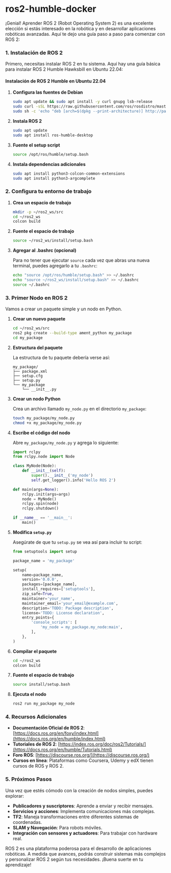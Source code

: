 # ros2-humble-docker

¡Genial! Aprender ROS 2 (Robot Operating System 2) es una excelente elección si estás interesado en la robótica y en desarrollar aplicaciones robóticas avanzadas. Aquí te dejo una guía paso a paso para comenzar con ROS 2:

### 1. **Instalación de ROS 2**

Primero, necesitas instalar ROS 2 en tu sistema. Aquí hay una guía básica para instalar ROS 2 Humble Hawksbill en Ubuntu 22.04:

#### Instalación de ROS 2 Humble en Ubuntu 22.04

1. **Configura las fuentes de Debian**

   ```sh
   sudo apt update && sudo apt install -y curl gnupg lsb-release
   sudo curl -sSL https://raw.githubusercontent.com/ros/rosdistro/master/ros.asc | sudo apt-key add -
   sudo sh -c 'echo "deb [arch=$(dpkg --print-architecture)] http://packages.ros.org/ros2/ubuntu $(lsb_release -cs) main" > /etc/apt/sources.list.d/ros2-latest.list'
   ```

2. **Instala ROS 2**

   ```sh
   sudo apt update
   sudo apt install ros-humble-desktop
   ```

3. **Fuente el setup script**

   ```sh
   source /opt/ros/humble/setup.bash
   ```

4. **Instala dependencias adicionales**

   ```sh
   sudo apt install python3-colcon-common-extensions
   sudo apt install python3-argcomplete
   ```

### 2. **Configura tu entorno de trabajo**

1. **Crea un espacio de trabajo**

   ```sh
   mkdir -p ~/ros2_ws/src
   cd ~/ros2_ws
   colcon build
   ```

2. **Fuente el espacio de trabajo**

   ```sh
   source ~/ros2_ws/install/setup.bash
   ```

3. **Agregar al .bashrc (opcional)**

   Para no tener que ejecutar `source` cada vez que abras una nueva terminal, puedes agregarlo a tu `.bashrc`:

   ```sh
   echo "source /opt/ros/humble/setup.bash" >> ~/.bashrc
   echo "source ~/ros2_ws/install/setup.bash" >> ~/.bashrc
   source ~/.bashrc
   ```

### 3. **Primer Nodo en ROS 2**

Vamos a crear un paquete simple y un nodo en Python.

1. **Crear un nuevo paquete**

   ```sh
   cd ~/ros2_ws/src
   ros2 pkg create --build-type ament_python my_package
   cd my_package
   ```

2. **Estructura del paquete**

   La estructura de tu paquete debería verse así:

   ```
   my_package/
   ├── package.xml
   ├── setup.cfg
   ├── setup.py
   └── my_package
       └── __init__.py
   ```

3. **Crear un nodo Python**

   Crea un archivo llamado `my_node.py` en el directorio `my_package`:

   ```sh
   touch my_package/my_node.py
   chmod +x my_package/my_node.py
   ```

4. **Escribe el código del nodo**

   Abre `my_package/my_node.py` y agrega lo siguiente:

   ```python
   import rclpy
   from rclpy.node import Node

   class MyNode(Node):
       def __init__(self):
           super().__init__('my_node')
           self.get_logger().info('Hello ROS 2')

   def main(args=None):
       rclpy.init(args=args)
       node = MyNode()
       rclpy.spin(node)
       rclpy.shutdown()

   if __name__ == '__main__':
       main()
   ```

5. **Modifica `setup.py`**

   Asegúrate de que tu `setup.py` se vea así para incluir tu script:

   ```python
   from setuptools import setup

   package_name = 'my_package'

   setup(
       name=package_name,
       version='0.0.0',
       packages=[package_name],
       install_requires=['setuptools'],
       zip_safe=True,
       maintainer='your_name',
       maintainer_email='your_email@example.com',
       description='TODO: Package description',
       license='TODO: License declaration',
       entry_points={
           'console_scripts': [
               'my_node = my_package.my_node:main',
           ],
       },
   )
   ```

6. **Compilar el paquete**

   ```sh
   cd ~/ros2_ws
   colcon build
   ```

7. **Fuente el espacio de trabajo**

   ```sh
   source install/setup.bash
   ```

8. **Ejecuta el nodo**

   ```sh
   ros2 run my_package my_node
   ```

### 4. **Recursos Adicionales**

- **Documentación Oficial de ROS 2**: [https://docs.ros.org/en/foxy/index.html](https://docs.ros.org/en/humble/index.html)
- **Tutoriales de ROS 2**: [https://index.ros.org/doc/ros2/Tutorials/](https://docs.ros.org/en/humble/Tutorials.html)
- **Foro ROS**: [https://discourse.ros.org/](https://discourse.ros.org/)
- **Cursos en línea**: Plataformas como Coursera, Udemy y edX tienen cursos de ROS y ROS 2.

### 5. **Próximos Pasos**

Una vez que estés cómodo con la creación de nodos simples, puedes explorar:

- **Publicadores y suscriptores**: Aprende a enviar y recibir mensajes.
- **Servicios y acciones**: Implementa comunicaciones más complejas.
- **TF2**: Maneja transformaciones entre diferentes sistemas de coordenadas.
- **SLAM y Navegación**: Para robots móviles.
- **Integración con sensores y actuadores**: Para trabajar con hardware real.

ROS 2 es una plataforma poderosa para el desarrollo de aplicaciones robóticas. A medida que avances, podrás construir sistemas más complejos y personalizar ROS 2 según tus necesidades. ¡Buena suerte en tu aprendizaje!
